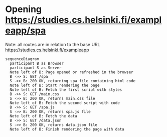 # Opening https://studies.cs.helsinki.fi/exampleapp/spa
Note: all routes are in relation to the base URL https://studies.cs.helsinki.fi/exampleapp

```mermaid
sequenceDiagram
  participant B as Browser
  participant S as Server
  Note left of B: Page opened or refreshed in the browser
  B ->> S: GET /spa
  S ->> B: 200 OK, returning spa file containing html code
  Note left of B: Start rendering the page
  Note left of B: Fetch the first script with styles
  B ->> S: GET /main.css
  S ->> B: 200 OK, returns main.css file
  Note left of B: Fetch the second script with code
  B ->> S: GET /spa.js
  S ->> B: 200 OK, returns spa.js file
  Note left of B: Fetch the data
  B ->> S: GET /data.json
  S ->> B: 200 OK, returns data.json file
  Note left of B: Finish rendering the page with data
```
